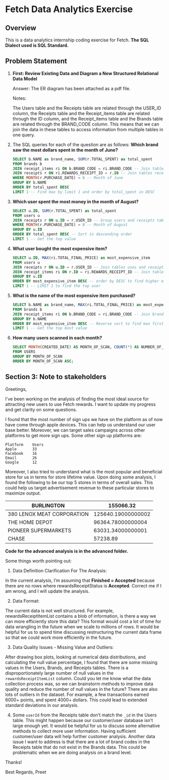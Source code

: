 # Fetch Data Analytics Exercise

## Overview

This is a data analytics internship coding exercise for Fetch. **The SQL Dialect used is SQL Standard.**

## Problem Statement

1. **First: Review Existing Data and Diagram a New Structured Relational Data Model**

   Answer: The ER diagram has been attached as a pdf file.

   Notes:

   The Users table and the Receipts table are related through the USER_ID column, the Receipts table and the Receipt_items table are related through the ID column, and the Receipt_items table and the Brands table are related through the BRAND_CODE column. This means that we can join the data in these tables to access information from multiple tables in one query.

2. The SQL queries for each of the question are as follows:
   **Which brand saw the most dollars spent in the month of June?**

   ```sql
   SELECT b.NAME as brand_name, SUM(r.TOTAL_SPENT) as total_spent
   FROM brands b
   JOIN receipt_items ri ON b.BRAND_CODE = ri.BRAND_CODE -- Join tables brands and receipt items
   JOIN receipts r ON ri.REWARDS_RECEIPT_ID = r.ID -- Join tables receipts and rewards receipts
   WHERE MONTH(r.PURCHASE_DATE) = 6 -- Month of June
   GROUP BY b.NAME
   ORDER BY total_spent DESC
   LIMIT 1 -- Find max by limit 1 and order by total_spent in DESC
   ```

2. **Which user spent the most money in the month of August?**

   ```sql
   SELECT u.ID, SUM(r.TOTAL_SPENT) as total_spent
   FROM users u
   JOIN receipts r ON u.ID = r.USER_ID -- Group users and receipts table based on User ID
   WHERE MONTH(r.PURCHASE_DATE) = 8 -- Month of August
   GROUP BY u.ID
   ORDER BY total_spent DESC -- Sort in descending order
   LIMIT 1 -- Get the top value
   ```

3. **What user bought the most expensive item?**

   ```sql
   SELECT u.ID, MAX(ri.TOTAL_FINAL_PRICE) as most_expensive_item
   FROM users u
   JOIN receipts r ON u.ID = r.USER_ID -- Join tables uses and receipts on User ID
   JOIN receipt_items ri ON r.ID = ri.REWARDS_RECEIPT_ID -- Join tables receipt_items and receipts on Receipt ID
   GROUP BY u.ID
   ORDER BY most_expensive_item DESC -- order by DESC to find higher expenses first
   LIMIT 1 -- LIMIT 1 to find the top user
   ```

4. **What is the name of the most expensive item purchased?**

   ```sql
   SELECT b.NAME as brand_name, MAX(ri.TOTAL_FINAL_PRICE) as most_expensive_item
   FROM brands b
   JOIN receipt_items ri ON b.BRAND_CODE = ri.BRAND_CODE -- Join brands and receipt_items on Brand Code
   GROUP BY b.NAME
   ORDER BY most_expensive_item DESC -- Reverse sort to find max first
   LIMIT 1 -- Get the top most value
   ```

5. **How many users scanned in each month?**

   ```sql
   SELECT MONTH(CREATED_DATE) AS MONTH_OF_SCAN, COUNT(*) AS NUMBER_OF_USERS
   FROM USERS
   GROUP BY MONTH_OF_SCAN
   ORDER BY MONTH_OF_SCAN ASC;
   ```

## Section 3: Note to stakeholders

Greetings,

I've been working on the analysis of finding the most ideal source for attracting new users to use Fetch rewards. I want to update my progress and get clarity on some questions.

I found that the most number of sign ups we have on the platform as of now have come through apple devices. This can help us understand our user base better. Moreover, we can target sales campaigns across other platforms to get more sign ups. Some other sign up platforms are:

```
Platform	Users
Apple		33
Facebook	16
Email		26
Google		12
```

Moreover, I also tried to understand what is the most popular and beneficial store for us in terms for store lifetime value. Upon doing some analysis, I found the following to be our top 5 stores in terms of overall sales. This could help us target advertisement revenue to these particular stores to maximize output. 

| BURLINGTON                 | 155066.32          |
| -------------------------- | ------------------ |
| 380 LENOX MEAT CORPORATION | 125640.19000000002 |
| THE HOME DEPOT             | 96364.78000000004  |
| PIONEER SUPERMARKETS       | 63031.34000000001  |
| CHASE                      | 57238.89           |

**Code for the advanced analysis is in the advanced folder.**

Some things worth pointing out:

1. Data Definition Clarification For The Analysis:

In the current analysis, I’m assuming that **Finished = Accepted** because there are no rows where rewardsReceiptStatus is **Accepted**. Correct me if I am wrong, and I will update the analysis.

2. Data Format:

The current data is not well structured. For example, rewardsReceiptItemList contains a blob of information, is there a way we can more efficiently store this data? This format would cost a lot of time for data wrangling in the future when we scale to millions of rows. It would be helpful for us to spend time discussing restructuring the current data frame so that we could work more efficiently in the future.

3. Data Quality Issues - Missing Value and Outliers:

After drawing box plots, looking at numerical data distributions, and calculating the null value percentage, I found that there are some missing values in the Users, Brands, and Receipts tables. There is a disproportionately large number of null values in the `rewardsReceiptItemList` column. Could you let me know what the data collection process was, so we can brainstorm methods to improve data quality and reduce the number of null values in the future? There are also lots of outliers in the dataset. For example, a few transactions earned 6000+ points, and spent 4000+ dollars. This could lead to extended standard deviations in our analysis.

4. Some `userId` from the Receipts table don’t match the `_id` in the Users table. This might happen because our customer/user database isn’t large enough yet. It would be helpful for us to discuss some alternative methods to collect more user information. Having sufficient customer/user data will help further customer analysis. Another data issue I want to address is that there are a lot of brand codes in the Receipts table that do not exist in the Brands data. This could be problematic when we are doing analysis on a brand level.

Thanks!

Best Regards, Preet
